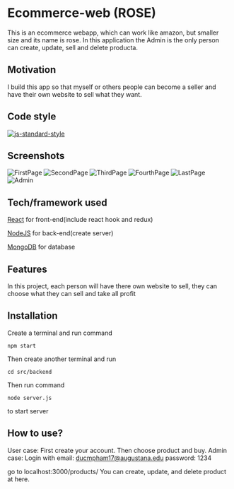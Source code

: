 # Ecommerce-web (ROSE)
This is an ecommerce webapp, which can work like amazon, but smaller size and its name is rose. In this application the Admin is the only person can create, update, sell and delete producta.

## Motivation
I build this app so that myself or others people can become a seller and have their own website to sell what they want.


## Code style

[![js-standard-style](https://img.shields.io/badge/code%20style-standard-brightgreen.svg?style=flat)](https://github.com/feross/standard)
 
## Screenshots
![FirstPage](https://www.flickr.com/photos/189634229@N02/50203453133/in/dateposted-public/)
![SecondPage](https://ibb.co/8jG3RJg)
![ThirdPage](https://ibb.co/sCmL0nZ)
![FourthPage](https://ibb.co/NKdJBWP)
![LastPage](https://ibb.co/qFK1502)
![Admin](https://ibb.co/tbxj8jL)

## Tech/framework used
[React](https://reactjs.org/) for front-end(include react hook and redux)

[NodeJS](https://nodejs.org/en/) for back-end(create server)

[MongoDB](https://www.mongodb.com/) for database

## Features
In this project, each person will have there own website to sell, they can choose what they can sell and take all profit


## Installation
Create a terminal and run command
```
npm start
```
Then create another terminal and run
```
cd src/backend
```
Then run command
```
node server.js
```
to start server

## How to use?
User case:
First create your account.
Then choose product and buy.
Admin case:
Login with email: ducmpham17@augustana.edu
password: 1234

go to localhost:3000/products/
You can create, update, and delete product at here.
